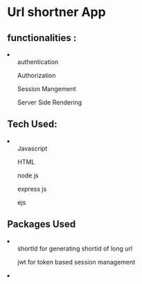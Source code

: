 <h1>Url shortner App</h1>

<h2>functionalities : </h2>
<li>
  <ol>authentication</ol>
  <ol>Authorization</ol>
  <ol>Session Mangement</ol>
  <ol>Server Side Rendering</ol>
  </li>

<h2>Tech Used:</h2>
<li>
  <ol>Javascript</ol>
  <ol>HTML</ol>
  <ol>node js</ol>
  <ol>express js</ol>
  <ol>ejs</ol>
</li>

<h2>Packages Used</h2>
<li>
  <ol>shortId for generating shortid of long url</ol>
  <ol>jwt for token based session management</ol>
  <li>



  
</li>
